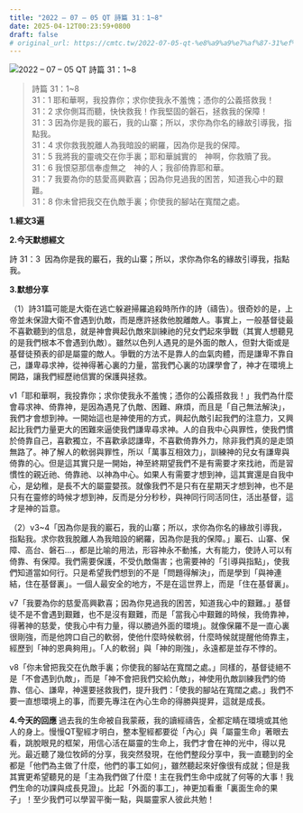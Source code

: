 ```yaml
---
title: "2022 – 07 – 05 QT 詩篇 31：1~8"
date: 2025-04-12T00:23:59+0800
draft: false
# original_url: https://cmtc.tw/2022-07-05-qt-%e8%a9%a9%e7%af%87-31%ef%bc%9a18
---
```


![2022 – 07 – 05 QT 詩篇 31：1\~8](/images/qt.jpg  "2022 – 07 – 05 QT 詩篇 31：1\~8")

> 詩篇 31：1\~8  
> 31：1 耶和華啊，我投靠你；求你使我永不羞愧；憑你的公義搭救我！  
> 31：2 求你側耳而聽，快快救我！作我堅固的磐石，拯救我的保障！  
> 31：3 因為你是我的巖石，我的山寨；所以，求你為你名的緣故引導我，指點我。  
> 31：4 求你救我脫離人為我暗設的網羅，因為你是我的保障。  
> 31：5 我將我的靈魂交在你手裏；耶和華誠實的　神啊，你救贖了我。  
> 31：6 我恨惡那信奉虛無之　神的人；我卻倚靠耶和華。  
> 31：7 我要為你的慈愛高興歡喜；因為你見過我的困苦，知道我心中的艱難。  
> 31：8 你未曾把我交在仇敵手裏；你使我的腳站在寬闊之處。

**1.經文3遍**

**2.今天默想經文**
  
詩 31：3  因為你是我的巖石，我的山寨；所以，求你為你名的緣故引導我，指點我。

**3.默想分享**

（1）詩31篇可能是大衛在逃亡躲避掃羅追殺時所作的詩（禱告）。很奇妙的是，上帝並未保證大衛不會遇到仇敵，而是應許拯救他脫離敵人。事實上，一般基督徒最不喜歡聽到的信息，就是神會興起仇敵來訓練祂的兒女們起來爭戰（其實人想聽見的是我們根本不會遇到仇敵）。雖然以色列人遇見的是外面的敵人，但對大衛或是基督徒預表的卻是屬靈的敵人。爭戰的方法不是靠人的血氣肉體，而是謙卑不靠自己，謙卑尋求神，從神得著心裏的力量，當我們心裏的功課學會了，神才在環境上開路，讓我們經歷祂信實的保護與拯救。

v1「耶和華啊，我投靠你；求你使我永不羞愧；憑你的公義搭救我！」我們為什麼會尋求神、倚靠神，是因為遇見了仇敵、困難、麻煩，而且是「自己無法解決」，我們才會想到神。一開始這也是神使用的方式，興起仇敵引起我們的注意力，又興起比我們力量更大的困難來逼使我們謙卑尋求神。人的自我中心與罪性，使我們慣於倚靠自己，喜歡獨立，不喜歡承認謙卑，不喜歡倚靠外力，除非我們真的是走頭無路了。神了解人的軟弱與罪性，所以「萬事互相效力」，訓練神的兒女有謙卑與倚靠的心。但是這其實只是一開始，神至終期望我們不是有需要才來找祂，而是習慣性的親近祂、倚靠祂、以神為中心。如果人有需要才想到神，這其實還是自我中心，是幼稚，是長不大的屬靈嬰孩。就像我們不是只有在星期天才想到神，也不是只有在靈修的時候才想到神，反而是分分秒秒，與神同行同活同住，活出基督，這才是神的旨意。

（2）v3\~4「因為你是我的巖石，我的山寨；所以，求你為你名的緣故引導我，指點我。求你救我脫離人為我暗設的網羅，因為你是我的保障。」巖石、山寨、保障、高台、磐石…，都是比喻的用法，形容神永不動搖，大有能力，使詩人可以有倚靠、有保障。我們需要保護，不受仇敵傷害；也需要神的「引導與指點」，使我們知道當如何行。只是希望我們想到的不是「問題得解決」，而是學到「與神連結，住在基督裏」。一個人最安全的地方，不是在這世界上，而是「住在基督裏」。

v7「我要為你的慈愛高興歡喜；因為你見過我的困苦，知道我心中的艱難。」基督徒不是不會遇到艱難，也不是沒有艱難，而是「當我心中艱難的時候，我倚靠神，得著神的慈愛，使我心中有力量，得以勝過外面的環境」。就像保羅不是一直心裏很剛強，而是他誇口自己的軟弱，使他什麼時候軟弱，什麼時候就提醒他倚靠主，經歷到「神的恩典夠用」。「人的軟弱」與「神的剛強」，永遠都是並存不悖的。

v8「你未曾把我交在仇敵手裏；你使我的腳站在寬闊之處。」同樣的，基督徒絕不是「不會遇到仇敵」，而是「神不會把我們交給仇敵」，神使用仇敵訓練我們的倚靠、信心、謙卑，神還要拯救我們，提升我們：「使我的腳站在寬闊之處。」我們不要一直想環境上的事，而要先專注在內心生命的得勝與提昇，這就是成長。

**4.今天的回應**
過去我的生命被自我蒙蔽，我的讀經禱告，全都定睛在環境或其他人的身上。慢慢QT聖經才明白，整本聖經都要從「內心」與「屬靈生命」著眼去看，跳脫眼見的框架，用信心活在屬靈的生命上，我們才會在神的光中，得以見光。最近聽了幾位牧師的分享，我突然發現，在他們整段分享中，我一直聽到的全都是「他們為主做了什麼，他們的事工如何」，雖然聽起來好像很有成就；但是我其實更希望聽見的是「主為我們做了什麼！主在我們生命中成就了何等的大事！我們生命的功課與成長見證」。比起「外面的事工」，神更加看重「裏面生命的果子」！至少我們可以學習平衡一點，與屬靈家人彼此共勉！
